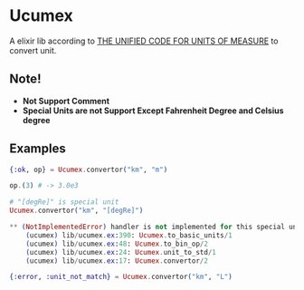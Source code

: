 # Ucumex

A elixir lib according to [THE UNIFIED CODE FOR UNITS OF MEASURE](http://unitsofmeasure.org/ucum.html) to convert unit.

## Note!

- **Not Support Comment**
- **Special Units are not Support Except Fahrenheit Degree and Celsius degree**

## Examples

```elixir
{:ok, op} = Ucumex.convertor("km", "m")

op.(3) # -> 3.0e3
```

```elixir
# "[degRe]" is special unit
Ucumex.convertor("km", "[degRe]")

** (NotImplementedError) handler is not implemented for this special unit.
    (ucumex) lib/ucumex.ex:390: Ucumex.to_basic_units/1
    (ucumex) lib/ucumex.ex:48: Ucumex.to_bin_op/2
    (ucumex) lib/ucumex.ex:24: Ucumex.unit_to_std/1
    (ucumex) lib/ucumex.ex:17: Ucumex.convertor/2
```

```elixir
{:error, :unit_not_match} = Ucumex.convertor("km", "L")
```

